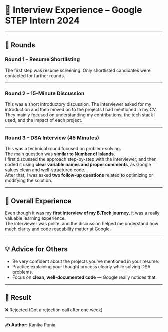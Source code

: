 # 💼 Interview Experience – Google STEP Intern 2024

---

## 🧩 Rounds

### Round 1 – Resume Shortlisting
The first step was resume screening. Only shortlisted candidates were contacted for further rounds.

---

### Round 2 – 15-Minute Discussion
This was a short introductory discussion. The interviewer asked for my introduction and then moved on to the projects I had mentioned in my CV.  
They mainly focused on understanding my contributions, the tech stack I used, and the impact of each project.

---

### Round 3 – DSA Interview (45 Minutes)
This was a technical round focused on problem-solving.  
The main question was **similar to [Number of Islands](https://leetcode.com/problems/number-of-islands/description/)**.  
I first discussed the approach step-by-step with the interviewer, and then coded it using **clear variable names and proper comments**, as Google values clean and well-structured code.  
After that, I was asked **two follow-up questions** related to optimizing or modifying the solution.

---

## 🌟 Overall Experience
Even though it was my **first interview of my B.Tech journey**, it was a really valuable learning experience.  
The interviewer was polite, and the discussion helped me understand how much clarity and code readability matter at Google.

---

## 💡 Advice for Others
- Be very confident about the projects you’ve mentioned in your resume.  
- Practice explaining your thought process clearly while solving DSA problems.  
- Focus on **clean, well-documented code** — Google really notices that.  

---

## 🏁 Result
❌ Rejected (Got a rejection call after one week)

---

**✍️ Author:** Kanika Punia